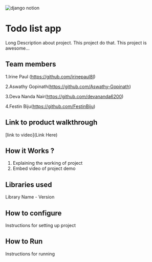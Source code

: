 
![django notion](https://github.com/TH-Activities/saturday-hack-night-template/assets/117498997/2db31367-8f96-4e88-8a8d-a1a75936204d)




# Todo list app
Long Description about project. This project do that. This project is awesome...
## Team members
1.Irine Paul (https://github.com/irinepaul8I)

2.Aswathy Gopinath(https://github.com/Aswathy-Gopinath)

3.Deva Nanda Nair(https://github.com/devananda6200)

4.Festin Biju(https://github.com/FestinBiju)

## Link to product walkthrough
[link to video](Link Here)
## How it Works ?
1. Explaining the working of project
2. Embed video of project demo
## Libraries used
Library Name - Version
## How to configure
Instructions for setting up project
## How to Run
Instructions for running
